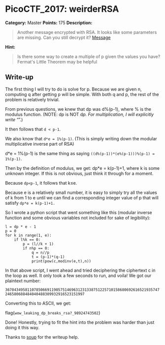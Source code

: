 # PicoCTF_2017: weirderRSA

**Category:** Master
**Points:** 175
**Description:**

>Another message encrypted with RSA. It looks like some parameters are missing. Can you still decrypt it? [Message](clue.txt)

**Hint:**

>Is there some way to create a multiple of p given the values you have?
Fermat's Little Theorem may be helpful

## Write-up

The first thing I will try to do is solve for p. Because we are given n, computing q after getting p will be simple. With both q and p, the rest of the problem is relatively trivial.

From previous questions, we knew that dp was d%(p-1), where % is the modulus function. (NOTE: dp is NOT d*p. For multiplication, I will explicitly write “*”.)

It then follows that `d < p-1`.

We also know that `d*e = 1%(p-1)`. (This is simply writing down the modular multiplicative inverse part of RSA)

d*e = 1%(p-1) is the same thing as saying `((d%(p-1))*(e%(p-1)))%(p-1) = 1%(p-1)`.

Then by the definition of modulus, we get: dp*e = k(p-1)+1, where k is some unknown integer. If this is not obvious, just think it through for a moment.

Because `dp<p-1`, it follows that k≤e.

Because e is a relatively small number, it is easy to simply try all the values of k from 1 to e until we can find a corresponding integer value of p that will satisfy `dp*e = k(p-1)+1.`

So I wrote a python script that went something like this (modular inverse function and some obvious variables not included for sake of legibility):
```
l = dp * e - 1  
p = 0  
for k in range(1, e):  
    if l%k == 0:  
        p = (l//k + 1)  
        if n%p == 0:  
            q = n//p  
            t = (p-1)*(q-1)  
            print(pow(c,modinv(e,t),n))
```
In that above script, I went ahead and tried deciphering the ciphertext c in the loop as well. It only took a few seconds to run, and voila! We got our plaintext number:

`3670434958110785066911905751469631231338751225710158680692616521935747246580688484040488309932916523151997`

Converting this to ASCII, we get:

flag{`wow_leaking_dp_breaks_rsa?_98924743502`}

Done! Honestly, trying to fit the hint into the problem was harder than just doing it this way.

Thanks to [soup](https://medium.com/@nicebowlofsoup) for the writeup help.
<!--stackedit_data:
eyJoaXN0b3J5IjpbMTM5NDg3ODU5MSwxMTcyOTczMzMzXX0=
-->